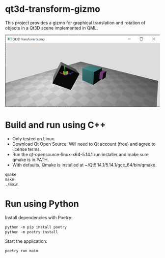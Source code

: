 # qt3d-transform-gizmo
This project provides a gizmo for graphical translation and rotation of objects in a Qt3D scene implemented in QML.

![screenshot](screenshot.png)

# Build and run using C++

* Only tested on Linux.
* Download Qt Open Source. Will need to Qt account (free) and agree to license terms.
* Run the qt-opensource-linux-x64-5.14.1.run installer and make sure qmake is in PATH.
* With defaults, Qmake is installed at ~/Qt5.14.1/5.14.1/gcc_64/bin/qmake.

```shell
qmake
make
./main
```

# Run using Python
Install dependencies with Poetry:

```shell
python -m pip install poetry
python -m poetry install
```

Start the application:

```shell
poetry run main
```
